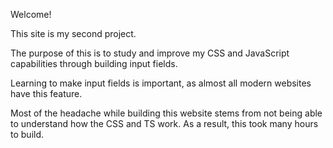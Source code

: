 Welcome!

This site is my second project.

The purpose of this is to study and improve my CSS and JavaScript capabilities through building input fields.

Learning to make input fields is important, as almost all modern websites have this feature.

Most of the headache while building this website stems from not being able to understand how the CSS and TS work. As a result, this took many hours to build.
